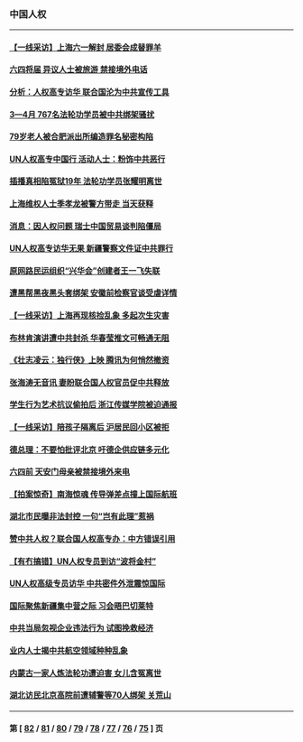### 中国人权
---
#### [【一线采访】上海六一解封 居委会成替罪羊](../../pages/ncid278/n13749617.md) 
#### [六四将届 异议人士被旅游 禁接境外电话](../../pages/ncid278/n13749623.md) 
#### [分析：人权高专访华 联合国沦为中共宣传工具](../../pages/ncid278/n13748860.md) 
#### [3—4月 767名法轮功学员被中共绑架骚扰](../../pages/ncid278/n13732751.md) 
#### [79岁老人被合肥派出所编造罪名秘密构陷](../../pages/ncid278/n13748602.md) 
#### [UN人权高专中国行 活动人士：粉饰中共恶行](../../pages/ncid278/n13748834.md) 
#### [插播真相陷冤狱19年 法轮功学员张耀明离世](../../pages/ncid278/n13748009.md) 
#### [上海维权人士季孝龙被警方带走 当天获释](../../pages/ncid278/n13748253.md) 
#### [消息：因人权问题 瑞士中国贸易谈判陷僵局](../../pages/ncid278/n13748201.md) 
#### [UN人权高专访华无果 新疆警察文件证中共罪行](../../pages/ncid278/n13748112.md) 
#### [原网路民运组织“兴华会”创建者王一飞失联](../../pages/ncid278/n13747904.md) 
#### [遭黑帮黑夜黑头套绑架 安徽前检察官谈受虐详情](../../pages/ncid278/n13747659.md) 
#### [【一线采访】上海再现核捡乱象 多起次生灾害](../../pages/ncid278/n13747317.md) 
#### [布林肯演讲遭中共封杀 华春莹推文可畅通无阻](../../pages/ncid278/n13747499.md) 
#### [《壮志凌云：独行侠》上映 腾讯为何悄然撤资](../../pages/ncid278/n13747452.md) 
#### [张海涛无音讯 妻盼联合国人权官员促中共释放](../../pages/ncid278/n13747402.md) 
#### [学生行为艺术抗议偷拍后 浙江传媒学院被迫通报](../../pages/ncid278/n13747378.md) 
#### [【一线采访】陪孩子隔离后 沪居民回小区被拒](../../pages/ncid278/n13747354.md) 
#### [德总理：不要怕批评北京 吁德企供应链多元化](../../pages/ncid278/n13747222.md) 
#### [六四前 天安门母亲被禁接境外来电](../../pages/ncid278/n13747151.md) 
#### [【拍案惊奇】南海惊魂 传导弹差点撞上国际航班](../../pages/ncid278/n13746784.md) 
#### [湖北市民曝非法封控 一句“岂有此理”惹祸](../../pages/ncid278/n13746925.md) 
#### [赞中共人权？联合国人权高专办：中方错误引用](../../pages/ncid278/n13745933.md) 
#### [【有冇搞错】UN人权专员到访“波将金村”](../../pages/ncid278/n13745359.md) 
#### [UN人权高级专员访华 中共密件外泄震惊国际](../../pages/ncid278/n13745817.md) 
#### [国际聚焦新疆集中营之际 习会晤巴切莱特](../../pages/ncid278/n13745118.md) 
#### [中共当局忽视企业违法行为 试图挽救经济](../../pages/ncid278/n13745568.md) 
#### [业内人士揭中共航空领域种种乱象](../../pages/ncid278/n13745602.md) 
#### [内蒙古一家人炼法轮功遭迫害 女儿含冤离世](../../pages/ncid278/n13744475.md) 
#### [湖北访民北京高院前遭辅警等70人绑架 关荒山](../../pages/ncid278/n13745002.md) 

---
#### 第 [ [82](./82.md) / [81](./81.md) / [80](./80.md) / [79](./79.md) / [78](./78.md) / [77](./77.md) / [76](./76.md) / [75](./75.md) ] 页
